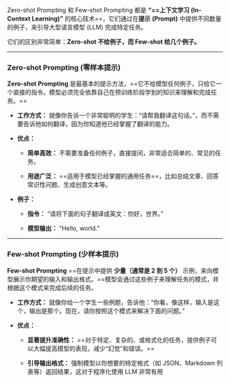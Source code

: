 Zero-shot Prompting 和 Few-shot Prompting 都是 **“==上下文学习 (In-Context Learning)”** 的核心技术==，它们通过在**提示 (Prompt)** 中提供不同数量的例子，来引导大型语言模型 (LLM) 完成特定任务。

它们的区别非常简单：**Zero-shot 不给例子，而 Few-shot 给几个例子。**

---

### Zero-shot Prompting (零样本提示)

**Zero-shot Prompting** 是最基本的提示方法，==它不给模型任何例子，只给它一个直接的指令。模型必须完全依靠自己在预训练阶段学到的知识来理解和完成任务。==

- **工作方式：** 就像你告诉一个非常聪明的学生：“请帮我翻译这句话。”，而不需要告诉他如何翻译，因为你知道他已经掌握了翻译的能力。
    
- **优点：**
    
    - **简单高效：** 不需要准备任何例子，直接提问，非常适合简单的、常见的任务。
        
    - **用途广泛：** ==适用于模型已经掌握的通用任务==，比如总结文章、回答常识性问题、生成创意文本等。
        
- **例子：**
    
    - **指令：** “请将下面的句子翻译成英文：你好，世界。”
        
    - **模型输出：** “Hello, world.”
        

---

### Few-shot Prompting (少样本提示)

**Few-shot Prompting** ==在提示中提供 **少量（通常是 2 到 5 个）** 示例，来向模型展示你期望的输入和输出格式。==模型会通过这些例子来理解任务的模式，并根据这个模式来完成后续的任务。

- **工作方式：** 就像你给一个学生一些例题，告诉他：“你看，像这样，输入是这个，输出是那个。现在，请你按照这个模式来解决下面的问题。”
    
- **优点：**
    
    - **显著提升准确性：** ==对于特定、复杂的、或格式化的任务，提供例子可以大幅提高模型的表现，减少“幻觉”和错误。==
        
    - **引导输出格式：** 强制模型以你想要的特定格式（如 JSON、Markdown 列表等）返回结果，这对于程序化使用 LLM 非常有用